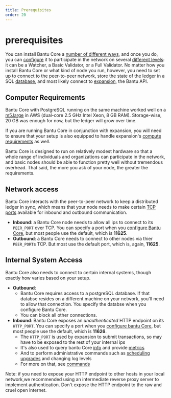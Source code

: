 ```yaml
---
title: Prerequisites
order: 20
---
```


# prerequisites

You can install Bantu Core a [number of different ways](installation.md), and once you do, you can [configure](configuring.md) it to participate in the network on several [different levels](index.md#types-of-nodes): it can be a Watcher, a Basic Validator, or a Full Validator. No matter how you install Bantu Core or what kind of node you run, however, you need to set up to connect to the peer-to-peer network, store the state of the ledger in a SQL [database](configuring.md#database), and most likely connect to [expansion](../api/introduction/index.md), the Bantu API.

## Computer Requirements

 Bantu Core with PostgreSQL running on the same machine worked well on a [m5.large](https://aws.amazon.com/ec2/instance-types/m5/) in AWS \(dual-core 2.5 GHz Intel Xeon, 8 GB RAM\). Storage-wise, 20 GB was enough for now, but the ledger will grow over time.

If you are running Bantu Core in conjunction with expansion, you will need to ensure that your setup is also equipped to handle expansion's [compute requirements](../run-api-server/prerequisites.md) as well.

Bantu Core is designed to run on relatively modest hardware so that a whole range of individuals and organizations can participate in the network, and basic nodes should be able to function pretty well without tremendous overhead. That said, the more you ask of your node, the greater the requirements.

## Network access

Bantu Core interacts with the peer-to-peer network to keep a distributed ledger in sync, which means that your node needs to make certain [TCP ports](https://en.wikipedia.org/wiki/Transmission_Control_Protocol#TCP_ports) available for inbound and outbound communication.

* **Inbound**: a Bantu Core node needs to allow all ips to connect to its `PEER_PORT` over TCP. You can specify a port when you [configure Bantu Core](configuring.md), but most people use the default, which is **11625**.
* **Outbound**: a Bantu Core needs to connect to other nodes via thier `PEER_PORT`s TCP. But most use the default port, which is, again, **11625**.

## Internal System Access

Bantu Core also needs to connect to certain internal systems, though exactly how varies based on your setup.

* **Outbound**:
  * Bantu Core requires access to a postgreSQL database. If that databse resides on a different machine on your network, you'll need to allow that connection. You specify the databse when you configure Bantu Core.
  * You can block all other connections.
* **Inbound**: Bantu Core exposes an _unauthenticated_ HTTP endpoint on its `HTTP_PORT`. You can specify a port when you [configure bantu Core](configuring.md), but most people use the default, which is **11626**.
  * The `HTTP_PORT` is used by expansion to submit transactions, so may have to be exposed to the rest of your internal ips
  * It's also used to query bantu Core [info](commands.md) and provide [metrics](monitoring.md)
  * And to perform administrative commands such as [scheduling upgrades](network-upgrades.md) and changing log levels
  * For more on that, see [commands](commands.md)

Note: if you need to expose your HTTP endpoint to other hosts in your local network,we recommended using an intermediate reverse proxy server to implement authentication. Don't expose the HTTP endpoint to the raw and cruel open internet.

